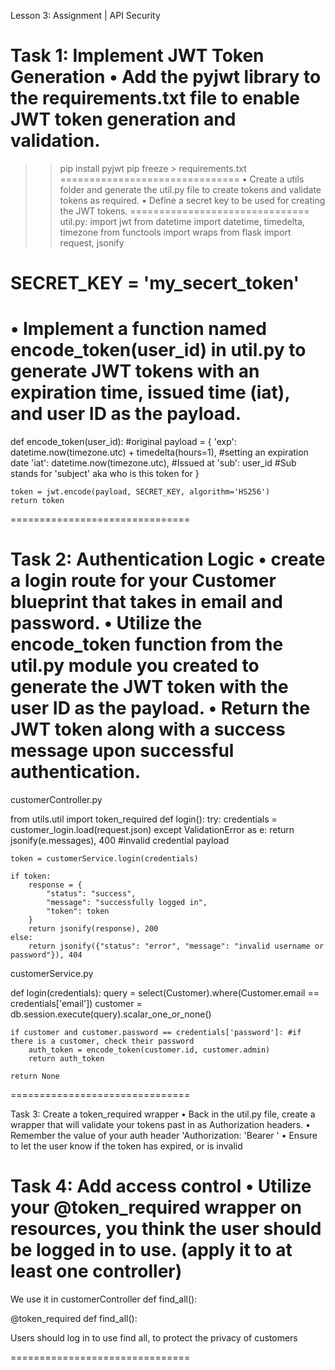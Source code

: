 Lesson 3: Assignment | API Security

Task 1: Implement JWT Token Generation
•	Add the pyjwt library to the requirements.txt file to enable JWT token generation and validation.
===============================
>>pip install pyjwt
>>pip freeze > requirements.txt
===============================
•	Create a utils folder and generate the util.py file to create tokens and validate tokens as required.
•	Define a secret key to be used for creating the JWT tokens.
===============================
util.py:
import jwt
from datetime import datetime, timedelta, timezone
from functools import wraps
from flask import request, jsonify

SECRET_KEY = 'my_secert_token'
===============================
•	Implement a function named encode_token(user_id) in util.py to generate JWT tokens with an expiration time, issued time (iat), and user ID as the payload.
===============================
def encode_token(user_id): #original
    payload = {
        'exp': datetime.now(timezone.utc) + timedelta(hours=1), #setting an expiration date
        'iat': datetime.now(timezone.utc), #Issued at
        'sub': user_id #Sub stands for 'subject' aka who is this token for
    }

    token = jwt.encode(payload, SECRET_KEY, algorithm='HS256')
    return token
===============================

Task 2: Authentication Logic
•	create a login route for your Customer blueprint that takes in email and password.
•	Utilize the encode_token function from the util.py module you created to generate the JWT token with the user ID as the payload.
•	Return the JWT token along with a success message upon successful authentication.
===============================
customerController.py

from utils.util import token_required
def login():
    try: 
        credentials = customer_login.load(request.json)
    except ValidationError as e:
        return jsonify(e.messages), 400 #invalid credential payload
    
    token = customerService.login(credentials)

    if token:
        response = {
            "status": "success",
            "message": "successfully logged in",
            "token": token
        }
        return jsonify(response), 200
    else:
        return jsonify({"status": "error", "message": "invalid username or password"}), 404


customerService.py

def login(credentials):
    query = select(Customer).where(Customer.email == credentials['email'])
    customer = db.session.execute(query).scalar_one_or_none()

    if customer and customer.password == credentials['password']: #if there is a customer, check their password
        auth_token = encode_token(customer.id, customer.admin)
        return auth_token
    
    return None


===============================

Task 3: Create a token_required wrapper
•	Back in the util.py file, create a wrapper that will validate your tokens past in as Authorization headers.
•	Remember the value of your auth header 'Authorization: 'Bearer <token>'
•	Ensure to let the user know if the token has expired, or is invalid


Task 4: Add access control
•	Utilize your @token_required wrapper on resources, you think the user should be logged in to use. (apply it to at least one controller)
===============================
We use it in customerController def find_all():

@token_required
def find_all():

   Users should log in to use find all, to protect the privacy of customers

===============================

